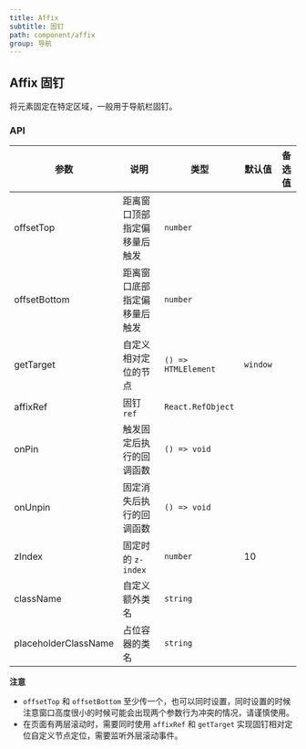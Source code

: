 ```yaml
---
title: Affix
subtitle: 固钉
path: component/affix
group: 导航
---
```


## Affix 固钉

将元素固定在特定区域，一般用于导航栏固钉。

### API

| 参数                 | 说明                         | 类型                | 默认值   | 备选值 |
| -------------------- | ---------------------------- | ------------------- | -------- | ------ |
| offsetTop            | 距离窗口顶部指定偏移量后触发 | `number`            |          |        |
| offsetBottom         | 距离窗口底部指定偏移量后触发 | `number`            |          |        |
| getTarget            | 自定义相对定位的节点         | `() => HTMLElement` | `window` |        |
| affixRef             | 固钉 `ref`                   | `React.RefObject`   |          |        |
| onPin                | 触发固定后执行的回调函数     | `() => void`        |          |        |
| onUnpin              | 固定消失后执行的回调函数     | `() => void`        |          |        |
| zIndex               | 固定时的 `z-index`           | `number`            | 10       |        |
| className            | 自定义额外类名               | `string`            |          |        |
| placeholderClassName | 占位容器的类名               | `string`            |          |        |

**注意**

- `offsetTop` 和 `offsetBottom` 至少传一个，也可以同时设置，同时设置的时候注意窗口高度很小的时候可能会出现两个参数行为冲突的情况，请谨慎使用。
- 在页面有两层滚动时，需要同时使用 `affixRef` 和 `getTarget` 实现固钉相对定位自定义节点定位，需要监听外层滚动事件。
